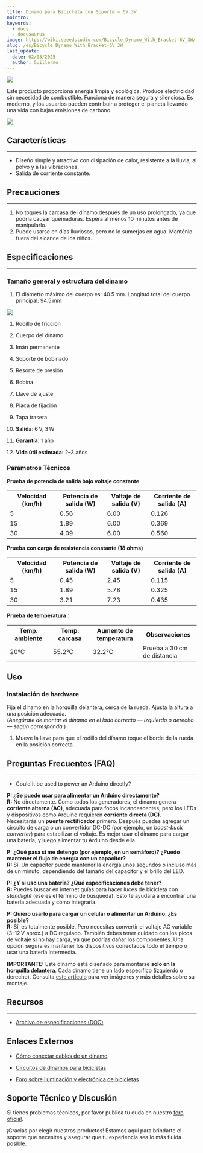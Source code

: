 ```yaml
---
title: Dínamo para Bicicleta con Soporte – 6V 3W
nointro:
keywords:
  - docs
  - docusaurus
image: https://wiki.seeedstudio.com/Bicycle_Dynamo_With_Bracket-6V_3W/
slug: /es/Bicycle_Dynamo_With_Bracket-6V_3W
last_update:
  date: 02/03/2025
  author: Guillermo
---
```

![](http://bz.seeedstudio.com/depot/images/product/Bidynamo.jpg)

Este producto proporciona energía limpia y ecológica. Produce electricidad sin necesidad de combustible. Funciona de manera segura y silenciosa. Es moderno, y los usuarios pueden contribuir a proteger el planeta llevando una vida con bajas emisiones de carbono.

[![](https://files.seeedstudio.com/wiki/Seeed-WiKi/docs/images/300px-Get_One_Now_Banner-ragular.png)](https://www.seeedstudio.com/bicycle-dynamo-with-bracket-6v-3w-p-798.html?cPath=155)

## Características
---
* Diseño simple y atractivo con disipación de calor, resistente a la lluvia, al polvo y a las vibraciones.
* Salida de corriente constante.

## Precauciones
---
1. No toques la carcasa del dínamo después de un uso prolongado, ya que podría causar quemaduras. Espera al menos 10 minutos antes de manipularlo.
2. Puede usarse en días lluviosos, pero no lo sumerjas en agua. Manténlo fuera del alcance de los niños.

##   Especificaciones
---
###   Tamaño general y estructura del dínamo

1. El diámetro máximo del cuerpo es: 40.5 mm. Longitud total del cuerpo principal: 94.5 mm

![](https://files.seeedstudio.com/wiki/Bicycle_Dynamo_With_Bracket-6V_3W/img/Bicycle-spec.JPG)

1. Rodillo de fricción  
2. Cuerpo del dínamo  
3. Imán permanente  
4. Soporte de bobinado  
5. Resorte de presión  
6. Bobina  
7. Llave de ajuste  
8. Placa de fijación  
9. Tapa trasera

2. **Salida**: 6 V, 3 W 

3. **Garantía**: 1 año  

4. **Vida útil estimada**: 2–3 años

### Parámetros Técnicos

**Prueba de potencia de salida bajo voltaje constante**

<table>
  <tbody>
    <tr>
      <th>Velocidad (km/h)</th>
      <th>Potencia de salida (W)</th>
      <th>Voltaje de salida (V)</th>
      <th>Corriente de salida (A)</th>
    </tr>
    <tr>
      <td width="200px">5</td>
      <td width="200px">0.56</td>
      <td width="200px">6.00</td>
      <td width="200px">0.126</td>
    </tr>
    <tr>
      <td>15</td>
      <td>1.89</td>
      <td>6.00</td>
      <td>0.369</td>
    </tr>
    <tr>
      <td>30</td>
      <td>4.09</td>
      <td>6.00</td>
      <td>0.560</td>
    </tr>
  </tbody>
</table>

**Prueba con carga de resistencia constante (18 ohms)**

<table>
  <tbody>
    <tr>
      <th>Velocidad (km/h)</th>
      <th>Potencia de salida (W)</th>
      <th>Voltaje de salida (V)</th>
      <th>Corriente de salida (A)</th>
    </tr>
    <tr>
      <td width="200px">5</td>
      <td width="200px">0.45</td>
      <td width="200px">2.45</td>
      <td width="200px">0.115</td>
    </tr>
    <tr>
      <td>15</td>
      <td>1.89</td>
      <td>5.78</td>
      <td>0.325</td>
    </tr>
    <tr>
      <td>30</td>
      <td>3.21</td>
      <td>7.23</td>
      <td>0.435</td>
    </tr>
  </tbody>
</table>

**Prueba de temperatura：**

<table>
  <tbody>
    <tr>
      <th>Temp. ambiente</th>
      <th>Temp. carcasa</th>
      <th>Aumento de temperatura</th>
      <th>Observaciones</th>
    </tr>
    <tr>
      <td width="200px">20℃</td>
      <td width="200px">55.2℃</td>
      <td width="200px">32.2℃</td>
      <td width="200px">Prueba a 30 cm de distancia</td>
    </tr>
  </tbody>
</table>

## Uso

### Instalación de hardware

Fija el dínamo en la horquilla delantera, cerca de la rueda. Ajusta la altura a una posición adecuada.  
(*Asegúrate de montar el dínamo en el lado correcto — izquierdo o derecho — según corresponda.*)

1. Mueve la llave para que el rodillo del dínamo toque el borde de la rueda en la posición correcta.


## Preguntas Frecuentes (FAQ)
---
*   Could it be used to power an Arduino directly?

**P: ¿Se puede usar para alimentar un Arduino directamente?**  
**R:** No directamente. Como todos los generadores, el dínamo genera **corriente alterna (AC)**, adecuada para focos incandescentes, pero los LEDs y dispositivos como Arduino requieren **corriente directa (DC)**.  
Necesitarás un **puente rectificador** primero. Después puedes agregar un circuito de carga o un convertidor DC-DC (por ejemplo, un *boost-buck converter*) para estabilizar el voltaje. Es mejor usar el dínamo para cargar una batería, y luego alimentar tu Arduino desde ella.

**P: ¿Qué pasa si me detengo (por ejemplo, en un semáforo)? ¿Puedo mantener el flujo de energía con un capacitor?**  
**R:** Sí. Un capacitor puede mantener la energía unos segundos o incluso más de un minuto, dependiendo del tamaño del capacitor y el brillo del LED.

**P: ¿Y si uso una batería? ¿Qué especificaciones debe tener?**  
**R:** Puedes buscar en internet guías para hacer luces de bicicleta con *standlight* (ese es el término de búsqueda). Esto te ayudará a encontrar una batería adecuada y cómo integrarla.

**P: Quiero usarlo para cargar un celular o alimentar un Arduino. ¿Es posible?**  
**R:** Sí, es totalmente posible. Pero necesitas convertir el voltaje AC variable (3–12 V aprox.) a DC regulado. También debes tener cuidado con los picos de voltaje si no hay carga, ya que podrías dañar los componentes. Una opción segura es mantener los dispositivos conectados todo el tiempo o usar una batería intermedia.

**IMPORTANTE:** Este dínamo está diseñado para montarse **solo en la horquilla delantera**. Cada dínamo tiene un lado específico (izquierdo o derecho). Consulta [este artículo](https://en.wikipedia.org/wiki/Bottle_dynamo) para ver imágenes y más detalles sobre su montaje.

##   Recursos
---
- [Archivo de especificaciones (DOC)](https://files.seeedstudio.com/wiki/Bicycle_Dynamo_With_Bracket-6V_3W/res/Spec.doc)

## Enlaces Externos

- [Cómo conectar cables de un dínamo](http://www.yellowjersey.org/dami.html)

- [Circuitos de dínamos para bicicletas](http://pilom.com/BicycleElectronics/DynamoCircuits.htm)

- [Foro sobre iluminación y electrónica de bicicletas](http://www.candlepowerforums.com/vb/forumdisplay.php?86-Bicycle)

## Soporte Técnico y Discusión

Si tienes problemas técnicos, por favor publica tu duda en nuestro [foro oficial](http://forum.seeedstudio.com/).

¡Gracias por elegir nuestros productos! Estamos aquí para brindarte el soporte que necesites y asegurar que tu experiencia sea lo más fluida posible.

<div class="button_tech_support_container">
<a href="https://forum.seeedstudio.com/" class="button_forum"></a> 
<a href="https://www.seeedstudio.com/contacts" class="button_email"></a>
</div>

<div class="button_tech_support_container">
<a href="https://discord.gg/eWkprNDMU7" class="button_discord"></a> 
<a href="https://github.com/Seeed-Studio/wiki-documents/discussions/69" class="button_discussion"></a>
</div>